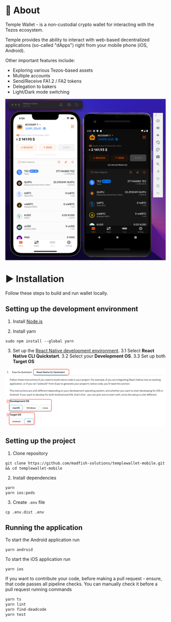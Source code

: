 # 📝 About

Temple Wallet -  is a non-custodial crypto wallet for interacting with the Tezos ecosystem.

Temple provides the ability to interact with web-based decentralized applications (so-called "dApps") right from your mobile phone (iOS, Android).

Other important features include:
- Exploring various Tezos-based assets
- Multiple accounts
- Send/Receive FA1.2 / FA2  tokens
- Delegation to bakers
- Light/Dark mode switching

![application screenshot](./docs/assets/readmeScreenshot.png)

# ▶️ Installation

Follow these steps to build and run wallet locally.

## Setting up the development environment

1. Install [Node.js](https://nodejs.org)

2. Install yarn
```
sudo npm install --global yarn
```

3. Set up the [React Native development environment](https://reactnative.dev/docs/environment-setup).
3.1 Select **React Native CLI Quickstart**.
3.2 Select your **Development OS**.
3.3 Set up both **Target OS**

![React Native environment setup screenshot](./docs/assets/reactNativeEnvironmentSetupScreenshoot.png)

## Setting up the project

1. Clone repository
```
git clone https://github.com/madfish-solutions/templewallet-mobile.git && cd templewallet-mobile
```

2. Install dependencies
```
yarn
yarn ios:pods
```

3. Create `.env` file
```
cp .env.dist .env
```

## Running the application

To start the Android application run
```
yarn android
```

To start the iOS application run
```
yarn ios
```

If you want to contribute your code, before making a pull request - ensure, that code passes all pipeline checks. You can manually check it before a pull request running commands
```
yarn ts
yarn lint
yarn find-deadcode
yarn test
```
